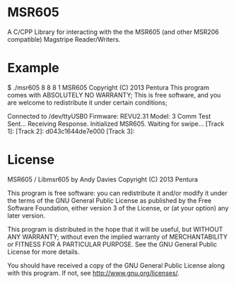 MSR605
======

A C/CPP Library for interacting with the the MSR605 (and other MSR206 compatible) Magstripe Reader/Writers.

Example
=======
$ ./msr605 8 8 8 1
MSR605  Copyright (C) 2013 Pentura 
This program comes with ABSOLUTELY NO WARRANTY; 
This is free software, and you are welcome to redistribute it under certain conditions;

Connected to /dev/ttyUSB0
Firmware: REVU2.31
Model: 3
Comm Test Sent...
Receiving Response.
Initialized MSR605.
Waiting for swipe...
[Track 1]: 
[Track 2]: d043c1644de7e000
[Track 3]: 


License
=======
MSR605 / Libmsr605 by Andy Davies
Copyright (C) 2013  Pentura

This program is free software: you can redistribute it and/or modify
it under the terms of the GNU General Public License as published by
the Free Software Foundation, either version 3 of the License, or
(at your option) any later version.

This program is distributed in the hope that it will be useful,
but WITHOUT ANY WARRANTY; without even the implied warranty of
MERCHANTABILITY or FITNESS FOR A PARTICULAR PURPOSE.  See the
GNU General Public License for more details.

You should have received a copy of the GNU General Public License
along with this program.  If not, see <http://www.gnu.org/licenses/>.
